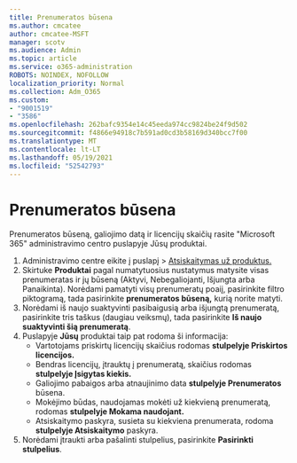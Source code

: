 ```yaml
---
title: Prenumeratos būsena
ms.author: cmcatee
author: cmcatee-MSFT
manager: scotv
ms.audience: Admin
ms.topic: article
ms.service: o365-administration
ROBOTS: NOINDEX, NOFOLLOW
localization_priority: Normal
ms.collection: Adm_O365
ms.custom:
- "9001519"
- "3586"
ms.openlocfilehash: 262bafc9354e14c45eeda974cc9824be24f9d502
ms.sourcegitcommit: f4866e94918c7b591ad0cd3b58169d340bcc7f00
ms.translationtype: MT
ms.contentlocale: lt-LT
ms.lasthandoff: 05/19/2021
ms.locfileid: "52542793"
---
```

# <a name="subscription-status"></a>Prenumeratos būsena

Prenumeratos būseną, galiojimo datą ir licencijų skaičių  rasite "Microsoft 365" administravimo centro puslapyje Jūsų produktai.

1. Administravimo centre eikite į puslapį  >  [Atsiskaitymas už produktus.](https://go.microsoft.com/fwlink/p/?linkid=842054)
2. Skirtuke **Produktai** pagal numatytuosius nustatymus matysite visas prenumeratas ir jų būseną (Aktyvi, Nebegaliojanti, Išjungta arba Panaikinta). Norėdami pamatyti visų prenumeratų poaiį, pasirinkite filtro piktogramą, tada pasirinkite **prenumeratos būseną,** kurią norite matyti.
3. Norėdami iš naujo suaktyvinti pasibaigusią arba išjungtą prenumeratą, pasirinkite tris taškus (daugiau veiksmų), tada pasirinkite **Iš naujo suaktyvinti šią prenumeratą**.
4. Puslapyje **Jūsų** produktai taip pat rodoma ši informacija:
    - Vartotojams priskirtų licencijų skaičius rodomas **stulpelyje Priskirtos licencijos.**
    - Bendras licencijų, įtrauktų į prenumeratą, skaičius rodomas **stulpelyje Įsigytas kiekis.**
    - Galiojimo pabaigos arba atnaujinimo data **stulpelyje Prenumeratos** būsena.
    - Mokėjimo būdas, naudojamas mokėti už kiekvieną prenumeratą, rodomas **stulpelyje Mokama naudojant.**
    - Atsiskaitymo paskyra, susieta su kiekviena prenumerata, rodoma **stulpelyje Atsiskaitymo** paskyra.
5. Norėdami įtraukti arba pašalinti stulpelius, pasirinkite **Pasirinkti stulpelius**.